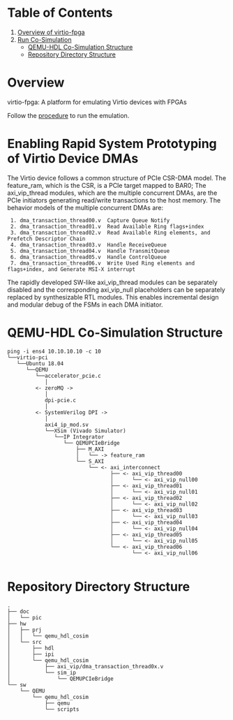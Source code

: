 <span style="display: inline-block;">

# Table of Contents
1. [Overview of virtio-fpga](#overview)
3. [Run Co-Simulation](#overviewrspdma)
    - [QEMU-HDL Co-Simulation Structure](#overviewsimstr)
    - [Repository Directory Structure](#overviewdirstr)

<a name="overview"></a>
# Overview 
virtio-fpga: A platform for emulating Virtio devices with FPGAs

Follow the [procedure](./sw/QEMU/qemu_hdl_cosim/README.md) to run the emulation.

<a name="overviewrspdma"></a>
# Enabling Rapid System Prototyping of Virtio Device DMAs
The Virtio device follows a common structure of PCIe CSR-DMA model. The feature_ram, which is the CSR, is a PCIe target mapped to BAR0; The axi_vip_thread modules, which are the multiple concurrent DMAs, are the PCIe initiators generating read/write transactions to the host memory. The behavior models of the multiple concurrent DMAs are:
```
 1. dma_transaction_thread00.v  Capture Queue Notify
 2. dma_transaction_thread01.v  Read Available Ring flags+index
 3. dma_transaction_thread02.v  Read Available Ring elements, and Prefetch Descriptor Chain
 4. dma_transaction_thread03.v  Handle ReceiveQueue
 5. dma_transaction_thread04.v  Handle TransmitQueue
 6. dma_transaction_thread05.v  Handle ControlQueue
 7. dma_transaction_thread06.v  Write Used Ring elements and flags+index, and Generate MSI-X interrupt
```
The rapidly developed SW-like axi_vip_thread modules can be separately disabled and the corresponding axi_vip_null placeholders can be separately replaced by synthesizable RTL modules. This enables incremental design and modular debug of the FSMs in each DMA initiator. 

<a name="overviewsimstr"></a>
# QEMU-HDL Co-Simulation Structure
```
ping -i ens4 10.10.10.10 -c 10
└──virtio-pci
   └──Ubuntu 18.04
      └──QEMU
         └──accelerator_pcie.c
            │
         <- zeroMQ ->
            │
            dpi-pcie.c
            │
         <- SystemVerilog DPI ->
            │
            axi4_ip_mod.sv
            └──XSim (Vivado Simulator)
               └──IP Integrator
                  └── QEMUPCIeBridge
                      ├── M_AXI
                      │   └── -> feature_ram
                      └── S_AXI
                          └── <- axi_interconnect
                                 ├── <- axi_vip_thread00
                                 │      └── <- axi_vip_null00
                                 ├── <- axi_vip_thread01
                                 │      └── <- axi_vip_null01
                                 ├── <- axi_vip_thread02
                                 │      └── <- axi_vip_null02
                                 ├── <- axi_vip_thread03
                                 │      └── <- axi_vip_null03
                                 ├── <- axi_vip_thread04
                                 │      └── <- axi_vip_null04
                                 ├── <- axi_vip_thread05
                                 │      └── <- axi_vip_null05
                                 └── <- axi_vip_thread06
                                        └── <- axi_vip_null06


```

<a name="overviewdirstr"></a>
# Repository Directory Structure
```
.
├── doc
│   └── pic
├── hw
│   ├── prj
│   │   └── qemu_hdl_cosim
│   └── src
│       ├── hdl
│       ├── ipi
│       └── qemu_hdl_cosim
│           ├── axi_vip/dma_transaction_thread0x.v
│           └── sim_ip
│               └── QEMUPCIeBridge
└── sw
    └── QEMU
        └── qemu_hdl_cosim
            ├── qemu
            └── scripts
```
